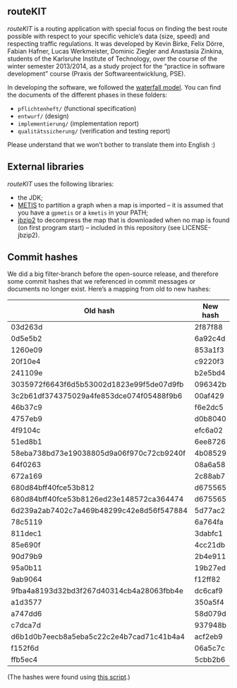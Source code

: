 routeKIT
--------

*routeKIT* is a routing application with special focus on finding the best route possible with respect to your specific vehicle’s data (size, speed) and respecting traffic regulations.
It was developed by Kevin Birke, Felix Dörre, Fabian Hafner, Lucas Werkmeister, Dominic Ziegler and Anastasia Zinkina, students of the Karlsruhe Institute of Technology, over the course of the winter semester 2013/2014, as a study project for the “practice in software development” course (Praxis der Softwareentwicklung, PSE).

In developing the software, we followed the [waterfall model](https://en.wikipedia.org/wiki/Waterfall_model). You can find the documents of the different phases in these folders:

* `pflichtenheft/` (functional specification)
* `entwurf/` (design)
* `implementierung/` (implementation report)
* `qualitätssicherung/` (verification and testing report)

Please understand that we won’t bother to translate them into English :)

External libraries
------------------

*routeKIT* uses the following libraries:

* the JDK;
* [METIS](http://glaros.dtc.umn.edu/gkhome/views/metis) to partition a graph when a map is imported – it is assumed that you have a `gpmetis` or a `kmetis` in your PATH;
* [jbzip2](https://code.google.com/p/jbzip2/) to decompress the map that is downloaded when no map is found (on first program start) – included in this repository (see LICENSE-jbzip2).

Commit hashes
-------------

We did a big filter-branch before the open-source release, and therefore some commit hashes that we referenced in commit messages or documents no longer exist.
Here’s a mapping from old to new hashes:

Old hash|New hash
--------|--------
03d263d|2f87f88
0d5e5b2|6a92c4d
1260e09|853a1f3
20f10e4|c9220f3
241109e|b2e5bd4
3035972f6643f6d5b53002d1823e99f5de07d9fb|096342b
3c2b61df374375029a4fe853dce074f05488f9b6|00af429
46b37c9|f6e2dc5
4757eb9|d0b8040
4f9104c|efc6a02
51ed8b1|6ee8726
58eba738bd73e19038805d9a06f970c72cb9240f|4b08529
64f0263|08a6a58
672a169|2c88ab7
680d84bff40fce53b812|d675565
680d84bff40fce53b8126ed23e148572ca364474|d675565
6d239a2ab7402c7a469b48299c42e8d56f547884|5d77ac2
78c5119|6a764fa
811dec1|3dabfc1
85e690f|4cc21db
90d79b9|2b4e911
95a0b11|19b27ed
9ab9064|f12ff82
9fba4a8193d32bd3f267d40314cb4a28063fbb4e|dc6caf9
a1d3577|350a5f4
a747dd6|58d079d
c7dca7d|937948b
d6b1d0b7eecb8a5eba5c22c2e4b7cad71c41b4a4|acf2eb9
f152f6d|06a5c7c
ffb5ec4|5cbb2b6

(The hashes were found using [this script](https://gist.github.com/lucaswerkmeister/10495164).)
